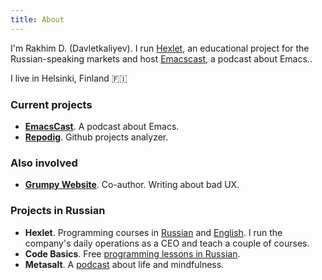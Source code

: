 ```yaml
---
title: About
---
```


I'm Rakhim D. (Davletkaliyev). I run [Hexlet](https://hexlet.io), an educational project for the Russian-speaking markets and host [Emacscast](https://emacscast.org), a podcast about Emacs..

I live in Helsinki, Finland 🇫🇮

### Current projects
- __[EmacsCast](http://emacscast.rakhim.org/)__. A podcast about Emacs.
- __[Repodig](https://repodig.com/)__. Github projects analyzer.

### Also involved
- __[Grumpy Website](http://grumpy.website/)__. Co-author. Writing about bad UX.

### Projects in Russian
- __Hexlet__. Programming courses in [Russian](https://ru.hexlet.io) and [English](https://en.hexlet.io). I run the company's daily operations as a CEO and teach a couple of courses.
- __Code Basics__. Free [programming lessons in Russian](https://code-basics.ru).
- __Metasalt__. A [podcast](https://metasalt.pinecast.co/) about life and mindfulness.
